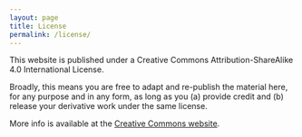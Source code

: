 ```yaml
---
layout: page
title: License
permalink: /license/
---
```


This website is published under a Creative Commons Attribution-ShareAlike 4.0 International License.

Broadly, this means you are free to adapt and re-publish the material here, for any purpose and in any form, as long as you (a) provide credit and (b) release your derivative work under the same license.

More info is available at the [Creative Commons website](https://creativecommons.org/licenses/by-sa/4.0/).
